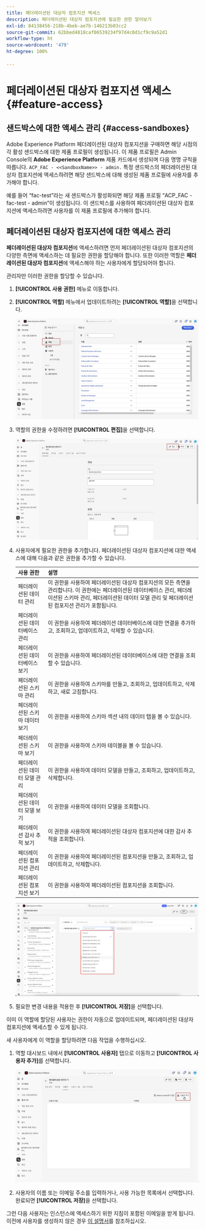 ```yaml
---
title: 페더레이션된 대상자 컴포지션 액세스
description: 페더레이션된 대상자 컴포지션에 필요한 권한 알아보기
exl-id: 84138456-218b-4beb-ae7b-146213b03cc2
source-git-commit: 62bbed4818caf06539234f97d4c0d1cf9c9a52d1
workflow-type: ht
source-wordcount: '479'
ht-degree: 100%

---
```


# 페더레이션된 대상자 컴포지션 액세스 {#feature-access}

## 샌드박스에 대한 액세스 관리 {#access-sandboxes}

Adobe Experience Platform 페더레이션된 대상자 컴포지션을 구매하면 해당 시점의 각 활성 샌드박스에 대한 제품 프로필이 생성됩니다. 이 제품 프로필은 Admin Console의 **Adobe Experience Platform** 제품 카드에서 생성되며 다음 명명 규칙을 따릅니다. `ACP_FAC - <<SandboxName>> - admin.` 특정 샌드박스의 페더레이션된 대상자 컴포지션에 액세스하려면 해당 샌드박스에 대해 생성된 제품 프로필에 사용자를 추가해야 합니다.

예를 들어 “fac-test”라는 새 샌드박스가 활성화되면 해당 제품 프로필 “ACP_FAC - fac-test - admin”이 생성됩니다. 이 샌드박스를 사용하여 페더레이션된 대상자 컴포지션에 액세스하려면 사용자를 이 제품 프로필에 추가해야 합니다.

## 페더레이션된 대상자 컴포지션에 대한 액세스 관리

**페더레이션된 대상자 컴포지션**&#x200B;에 액세스하려면 먼저 페더레이션된 대상자 컴포지션의 다양한 측면에 액세스하는 데 필요한 권한을 할당해야 합니다. 또한 이러한 역할은 **페더레이션된 대상자 컴포지션**&#x200B;에 액세스해야 하는 사용자에게 할당되어야 합니다.

관리자만 이러한 권한을 할당할 수 있습니다.

1. **[!UICONTROL 사용 권한]** 메뉴로 이동합니다.

1. **[!UICONTROL 역할]** 메뉴에서 업데이트하려는 **[!UICONTROL 역할]**&#x200B;을 선택합니다.

   ![](assets/access_fda_1.png)

1. 역할의 권한을 수정하려면 **[!UICONTROL 편집]**&#x200B;을 선택합니다.

   ![](assets/access_fda_2.png)

1. 사용자에게 필요한 권한을 추가합니다. 페더레이션된 대상자 컴포지션에 대한 액세스에 대해 다음과 같은 권한을 추가할 수 있습니다.

   | 사용 권한 | 설명 |
   | ---------- | ----------- |
   | 페더레이션된 데이터 관리 | 이 권한을 사용하여 페더레이션된 대상자 컴포지션의 모든 측면을 관리합니다. 이 권한에는 페더레이션된 데이터베이스 관리, 페더레이션된 스키마 관리, 페더레이션된 데이터 모델 관리 및 페더레이션된 컴포지션 관리가 포함됩니다. |
   | 페더레이션된 데이터베이스 관리 | 이 권한을 사용하여 페더레이션 데이터베이스에 대한 연결을 추가하고, 조회하고, 업데이트하고, 삭제할 수 있습니다. |
   | 페더레이션된 데이터베이스 보기 | 이 권한을 사용하여 페더레이션된 데이터베이스에 대한 연결을 조회할 수 있습니다. |
   | 페더레이션된 스키마 관리 | 이 권한을 사용하여 스키마를 만들고, 조회하고, 업데이트하고, 삭제하고, 새로 고침합니다. |
   | 페더레이션된 스키마 데이터 보기 | 이 권한을 사용하여 스키마 섹션 내의 데이터 탭을 볼 수 있습니다. |
   | 페더레이션된 스키마 보기 | 이 권한을 사용하여 스키마 테이블을 볼 수 있습니다. |
   | 페더레이션된 데이터 모델 관리 | 이 권한을 사용하여 데이터 모델을 만들고, 조회하고, 업데이트하고, 삭제합니다. |
   | 페더레이션된 데이터 모델 보기 | 이 권한을 사용하여 데이터 모델을 조회합니다. |
   | 페더레이션 감사 추적 보기 | 이 권한을 사용하여 페더레이션된 대상자 컴포지션에 대한 감사 추적을 조회합니다. |
   | 페더레이션된 컴포지션 관리 | 이 권한을 사용하여 페더레이션된 컴포지션을 만들고, 조회하고, 업데이트하고, 삭제합니다. |
   | 페더레이션된 컴포지션 보기 | 이 권한을 사용하여 페더레이션된 컴포지션을 조회합니다. |

   ![](assets/permissions.png)

1. 필요한 변경 내용을 적용한 후 **[!UICONTROL 저장]**&#x200B;을 선택합니다.

이미 이 역할에 할당된 사용자는 권한이 자동으로 업데이트되며, 페더레이션된 대상자 컴포지션에 액세스할 수 있게 됩니다.

새 사용자에게 이 역할을 할당하려면 다음 작업을 수행하십시오.

1. 역할 대시보드 내에서 **[!UICONTROL 사용자]** 탭으로 이동하고 **[!UICONTROL 사용자 추가]**&#x200B;를 선택합니다.

   ![](assets/access_fda_4.png)

1. 사용자의 이름 또는 이메일 주소를 입력하거나, 사용 가능한 목록에서 선택합니다. 완료되면 **[!UICONTROL 저장]**&#x200B;을 선택합니다.

<!-- Alternatively, you can assign one of the pre-existing roles to the users, depending on what permissions they need. For more information on assigning pre-existing roles to a user, please read the [guide on managing users for a product profile](https://experienceleague.adobe.com/en/docs/experience-platform/access-control/ui/users).

| Role name | Permissions |
| --------- | ----------- |
| FAC Data Managers | <ul><li>Manage Federated Compositions</li><li>View Federated Databases</li><li>View Federated Schemas</li><li>View Federated Schema Data</li><li>View Federated Data Models</li></ul> |
| FAC Composition Managers | <ul><li>Manage Federated Compositions</li></ul> |
| FAC Administrators | <ul><li>Manage Federated Data</li></ul> | -->

그런 다음 사용자는 인스턴스에 액세스하기 위한 지침이 포함된 이메일을 받게 됩니다. 이전에 사용자를 생성하지 않은 경우 [이 설명서](https://experienceleague.adobe.com/ko/docs/experience-platform/access-control/abac/permissions-ui/users)를 참조하십시오.
